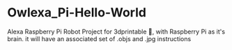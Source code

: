 # Owlexa_Pi-Hello-World
Alexa Raspberry Pi Robot
Project for 3dprintable :robot:, with Raspberry Pi as it's brain.
it will have an associated set of .objs and .jpg instructions
